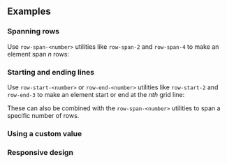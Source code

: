 <ApiTable
  rows=
/>

## Examples

### Spanning rows

Use `row-span-<number>` utilities like `row-span-2` and `row-span-4` to make an element span _n_ rows:

### Starting and ending lines

Use `row-start-<number>` or `row-end-<number>` utilities like `row-start-2` and `row-end-3` to make an element start or end at the _nth_ grid line:

These can also be combined with the `row-span-<number>` utilities to span a specific number of rows.

### Using a custom value

### Responsive design
